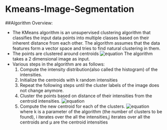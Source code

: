 # Kmeans-Image-Segmentation
##Algorithm Overview: 
- The KMeans algorithm is an unsupervised clustering algorithm that classifies the input data
points into multiple classes based on their inherent distance from each other. The algorithm
assumes that the data features form a vector space and tries to find natural clustering in
them. 
- The points are clustered around centroids ![equation](http://www.sciweavers.org/upload/Tex2Img_1474841178/eqn.png) The algorithm takes a 2 dimensional image as input. 
- Various steps in the algorithm are as follows: 
  1. Compute the intensity distribution(also called the histogram) of the intensities.
  2. Initialize the centroids with k random intensities
  3. Repeat the following steps until the cluster labels of the image does not change anymore.
  4. Cluster the points based on distance of their intensities from the centroid intensities. 
![equation](http://www.sciweavers.org/upload/Tex2Img_1474843269/eqn.png)
  5. Compute the new centroid for each of the clusters.
![equation](http://www.sciweavers.org/upload/Tex2Img_1474844222/eqn.png)
where k is a parameter of the algorithm (the number of clusters to be found), i iterates over the all the intensities,j iterates over all the centroids and µ are the centroid intensities
